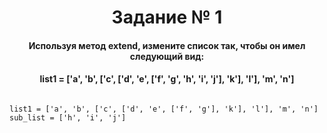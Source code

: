 <h1 align="center">Задание № 1</h1>

<h4 align="center">Используя метод extend, измените список так, чтобы он имел следующий вид:</h4>
<h4 align="center">list1 = ['a', 'b', ['c', ['d', 'e', ['f', 'g', 'h', 'i', 'j'], 'k'], 'l'], 'm', 'n']</h4>

<code>
list1 = ['a', 'b', ['c', ['d', 'e', ['f', 'g'], 'k'], 'l'], 'm', 'n']
sub_list = ['h', 'i', 'j']
</code>
